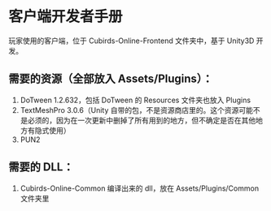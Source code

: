# 客户端开发者手册

玩家使用的客户端，位于 Cubirds-Online-Frontend 文件夹中，基于 Unity3D 开发。

## 需要的资源（全部放入 Assets/Plugins）：
1. DoTween 1.2.632，包括 DoTween 的 Resources 文件夹也放入 Plugins
2. TextMeshPro 3.0.6（Unity 自带的包，不是资源商店里的。这个资源可能不是必须的，因为在一次更新中删掉了所有用到的地方，但不确定是否在其他地方有隐式使用）
3. PUN2

## 需要的 DLL：
1. Cubirds-Online-Common 编译出来的 dll，放在 Assets/Plugins/Common 文件夹里